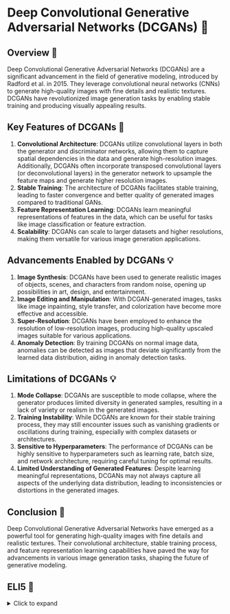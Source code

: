 # Deep Convolutional Generative Adversarial Networks (DCGANs) 🎨

## Overview 🌟
Deep Convolutional Generative Adversarial Networks (DCGANs) are a significant advancement in the field of generative modeling, introduced by Radford et al. in 2015. They leverage convolutional neural networks (CNNs) to generate high-quality images with fine details and realistic textures. DCGANs have revolutionized image generation tasks by enabling stable training and producing visually appealing results.

## Key Features of DCGANs 🔄
1. **Convolutional Architecture**: DCGANs utilize convolutional layers in both the generator and discriminator networks, allowing them to capture spatial dependencies in the data and generate high-resolution images. Additionally, DCGANs often incorporate transposed convolutional layers (or deconvolutional layers) in the generator network to upsample the feature maps and generate higher resolution images.
2. **Stable Training**: The architecture of DCGANs facilitates stable training, leading to faster convergence and better quality of generated images compared to traditional GANs.
3. **Feature Representation Learning**: DCGANs learn meaningful representations of features in the data, which can be useful for tasks like image classification or feature extraction.
4. **Scalability**: DCGANs can scale to larger datasets and higher resolutions, making them versatile for various image generation applications.

## Advancements Enabled by DCGANs 💡
1. **Image Synthesis**: DCGANs have been used to generate realistic images of objects, scenes, and characters from random noise, opening up possibilities in art, design, and entertainment.
2. **Image Editing and Manipulation**: With DCGAN-generated images, tasks like image inpainting, style transfer, and colorization have become more effective and accessible.
3. **Super-Resolution**: DCGANs have been employed to enhance the resolution of low-resolution images, producing high-quality upscaled images suitable for various applications.
4. **Anomaly Detection**: By training DCGANs on normal image data, anomalies can be detected as images that deviate significantly from the learned data distribution, aiding in anomaly detection tasks.

## Limitations of DCGANs 💡
1. **Mode Collapse**: DCGANs are susceptible to mode collapse, where the generator produces limited diversity in generated samples, resulting in a lack of variety or realism in the generated images.
2. **Training Instability**: While DCGANs are known for their stable training process, they may still encounter issues such as vanishing gradients or oscillations during training, especially with complex datasets or architectures.
3. **Sensitive to Hyperparameters**: The performance of DCGANs can be highly sensitive to hyperparameters such as learning rate, batch size, and network architecture, requiring careful tuning for optimal results.
4. **Limited Understanding of Generated Features**: Despite learning meaningful representations, DCGANs may not always capture all aspects of the underlying data distribution, leading to inconsistencies or distortions in the generated images.

## Conclusion 🌟
Deep Convolutional Generative Adversarial Networks have emerged as a powerful tool for generating high-quality images with fine details and realistic textures. Their convolutional architecture, stable training process, and feature representation learning capabilities have paved the way for advancements in various image generation tasks, shaping the future of generative modeling.

## ELI5 🧒
<details>
  <summary>Click to expand</summary>

  - Imagine a scenario where there are two teams competing in a painting competition - the Generator Team and the Discriminator Team.

  - The Generator Team's objective is to produce paintings that are visually appealing and indistinguishable from genuine artworks. Each member of the Generator Team is equipped with a set of brushes, paints, and canvases. Their task is to create fake paintings that capture the essence of various art styles, such as impressionism, surrealism, or abstract expressionism.

  - Meanwhile, the Discriminator Team serves as art critics. They are presented with a collection of paintings, some of which are authentic masterpieces, while others are fake paintings generated by the Generator Team. The Discriminator Team's role is to carefully examine each painting and determine whether it is a genuine work of art or a counterfeit.

  - Initially, the Generator Team may struggle to produce convincing fake paintings, resulting in artworks that lack the depth, composition, and emotion characteristic of real masterpieces. This makes it relatively easy for the Discriminator Team to identify them as forgeries.

  - However, after each round of evaluation, both teams receive feedback on their performance. The Discriminator Team provides insights into which paintings they correctly identified as real or fake, while the Generator Team learns from this feedback to refine their painting techniques and improve the quality of their fake artworks.

  - Utilizing deep convolutional neural networks (CNNs), the Generator Team employs sophisticated brush strokes and color blending techniques to create more realistic and intricate fake paintings. Each member of the Generator Team specializes in a particular art style, allowing them to produce a diverse range of counterfeit artworks.

  - Simultaneously, the Discriminator Team analyzes the paintings with greater scrutiny, identifying subtle clues and nuances that distinguish genuine artworks from counterfeits. They develop a keen eye for detecting irregularities in texture, brushwork, and composition, enhancing their ability to discriminate between real and fake paintings.

  - As the competition progresses over multiple rounds, both teams engage in a continuous cycle of improvement. The Generator Team becomes increasingly skilled at producing fake paintings that closely mimic the style and characteristics of genuine artworks. Meanwhile, the Discriminator Team refines their critical judgment, becoming adept at discerning even the most meticulously crafted counterfeits.

  - Ultimately, the goal of the Generator Team is to create fake paintings that are indistinguishable from real masterpieces to the Discriminator Team. This involves capturing the essence of various art styles, replicating the techniques of renowned artists, and evoking the same emotional response elicited by genuine artworks.

  - Through the iterative interplay between the Generator and Discriminator Teams, DCGANs enable the creation of counterfeit artworks that are remarkably convincing and true to the spirit of original masterpieces. This dynamic adversarial process drives the evolution of art forgery, pushing the boundaries of creativity and deception in the world of fine arts.
</details>
